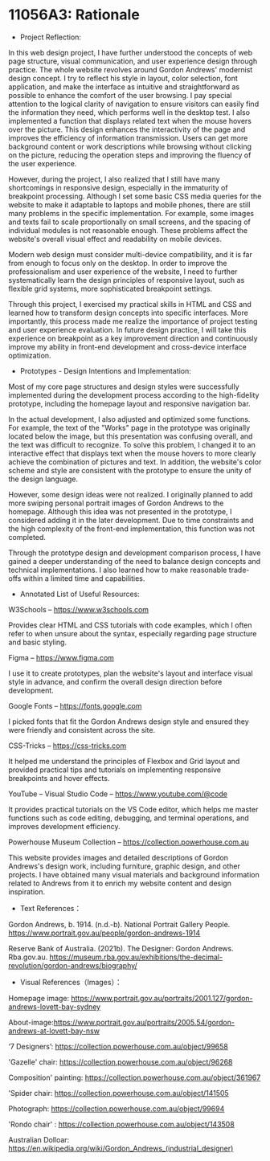 # 11056A3: Rationale


- Project Reflection: 

In this web design project, I have further understood the concepts of web page structure, visual communication, and user experience design through practice. The whole website revolves around Gordon Andrews' modernist design concept. I try to reflect his style in layout, color selection, font application,  and make the interface as intuitive and straightforward as possible to enhance the comfort of the user browsing. I pay special attention to the logical clarity of navigation to ensure visitors can easily find the information they need, which performs well in the desktop test. I also implemented a function that displays related text when the mouse hovers over the picture. This design enhances the interactivity of the page and improves the efficiency of information transmission. Users can get more background content or work descriptions while browsing without clicking on the picture, reducing the operation steps and improving the fluency of the user experience.

However, during the project, I also realized that I still have many shortcomings in responsive design, especially in the immaturity of breakpoint processing. Although I set some basic CSS media queries for the website to make it adaptable to laptops and mobile phones, there are still many problems in the specific implementation. For example, some images and texts fail to scale proportionally on small screens, and the spacing of individual modules is not reasonable enough. These problems affect the website's overall visual effect and readability on mobile devices.

Modern web design must consider multi-device compatibility, and it is far from enough to focus only on the desktop. In order to improve the professionalism and user experience of the website, I need to further systematically learn the design principles of responsive layout, such as flexible grid systems, more sophisticated breakpoint settings.

Through this project, I exercised my practical skills in HTML and CSS and learned how to transform design concepts into specific interfaces. More importantly, this process made me realize the importance of project testing and user experience evaluation. In future design practice, I will take this experience on breakpoint as a key improvement direction and continuously improve my ability in front-end development and cross-device interface optimization.


- Prototypes - Design Intentions and Implementation:

Most of my core page structures and design styles were successfully implemented during the development process according to the high-fidelity prototype, including the homepage layout and responsive navigation bar.

In the actual development, I also adjusted and optimized some functions. For example, the text of the "Works" page in the prototype was originally located below the image, but this presentation was confusing overall, and the text was difficult to recognize. To solve this problem, I changed it to an interactive effect that displays text when the mouse hovers to more clearly achieve the combination of pictures and text. In addition, the website's color scheme and style are consistent with the prototype to ensure the unity of the design language.

However, some design ideas were not realized. I originally planned to add more swiping personal portrait images of Gordon Andrews to the homepage. Although this idea was not presented in the prototype, I considered adding it in the later development. Due to time constraints and the high complexity of the front-end implementation, this function was not completed.

Through the prototype design and development comparison process, I have gained a deeper understanding of the need to balance design concepts and technical implementations. I also learned how to make reasonable trade-offs within a limited time and capabilities.


- Annotated List of Useful Resources:


W3Schools – https://www.w3schools.com

Provides clear HTML and CSS tutorials with code examples, which I often refer to when unsure about the syntax, especially regarding page structure and basic styling.

Figma – https://www.figma.com

I use it to create prototypes, plan the website's layout and interface visual style in advance, and confirm the overall design direction before development.

Google Fonts – https://fonts.google.com

I picked fonts that fit the Gordon Andrews design style and ensured they were friendly and consistent across the site.

CSS-Tricks – https://css-tricks.com

It helped me understand the principles of Flexbox and Grid layout and provided practical tips and tutorials on implementing responsive breakpoints and hover effects.

YouTube – Visual Studio Code – https://www.youtube.com/@code

It provides practical tutorials on the VS Code editor, which helps me master functions such as code editing, debugging, and terminal operations, and improves development efficiency.

Powerhouse Museum Collection – https://collection.powerhouse.com.au

This website provides images and detailed descriptions of Gordon Andrews's design work, including furniture, graphic design, and other projects. I have obtained many visual materials and background information related to Andrews from it to enrich my website content and design inspiration.






- Text References：

Gordon Andrews, b. 1914. (n.d.-b). National Portrait Gallery People. https://www.portrait.gov.au/people/gordon-andrews-1914

Reserve Bank of Australia. (2021b). The Designer: Gordon Andrews. Rba.gov.au. https://museum.rba.gov.au/exhibitions/the-decimal-revolution/gordon-andrews/biography/


- Visual References（Images）：

Homepage image: https://www.portrait.gov.au/portraits/2001.127/gordon-andrews-lovett-bay-sydney

About-image:https://www.portrait.gov.au/portraits/2005.54/gordon-andrews-at-lovett-bay-nsw 

‘7 Designers’: https://collection.powerhouse.com.au/object/99658

'Gazelle' chair: https://collection.powerhouse.com.au/object/96268

Composition' painting: https://collection.powerhouse.com.au/object/361967

'Spider chair: https://collection.powerhouse.com.au/object/141505

Photograph: https://collection.powerhouse.com.au/object/99694

'Rondo chair' : https://collection.powerhouse.com.au/object/143508

Australian Dolloar: https://en.wikipedia.org/wiki/Gordon_Andrews_(industrial_designer)
